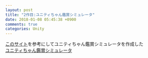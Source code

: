 ```yaml
---
layout: post
title: "2作目:ユニティちゃん鑑賞シミュレータ"
date: 2018-01-08 05:45:38 +0900
comments: true
categories: Unity
---
```

[このサイト](https://qiita.com/mokemokechicken/items/c7b6e96af3ff9cb6c5af)を参考にしてユニティちゃん鑑賞シミュレータを作成した  
[ユニティちゃん鑑賞シミュレータ](https://zipperr.github.io/WebGL-3DmodelView/)
